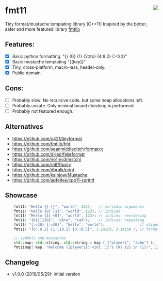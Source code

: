 # fmt11 <a href="https://travis-ci.org/r-lyeh/fmt11"><img src="https://api.travis-ci.org/r-lyeh/fmt11.svg?branch=master" align="right" /></a>
Tiny format/mustache templating library (C++11)
Inspired by the better, safer and more featured library [fmtlib](https://github.com/fmtlib/fmt)

## Features:
- [x] Basic python formatting: "{} {0} {1} {2:#x} {4:8.2} {:<20}"
- [x] Basic mustache templating "{{key}}"
- [x] Tiny, cross-platform,  macro-less, header-only.
- [x] Public domain.

## Cons:
- [ ] Probably slow. No recursive code, but some heap allocations left.
- [ ] Probably unsafe. Only minimal bound checking is performed.
- [ ] Probably not featured enough.

## Alternatives
- https://github.com/c42f/tinyformat
- https://github.com/fmtlib/fmt
- https://github.com/seanmiddleditch/formatxx
- https://github.com/d-led/fakeformat
- https://github.com/no1msd/mstch/
- https://github.com/rnlf/flossy
- https://github.com/dbralir/print
- https://github.com/kainjow/Mustache
- https://github.com/apfeltee/cpp11-sprintf

## Showcase
```c++
    fmt11( "Hello {} {}", "world", 123);   // variadic arguments
    fmt11( "Hello {0} {1}", "world", 123); // indices
    fmt11( "Hello {1} {0}", "world", 123); // indices: reordering
    fmt11( "{0}{1}{0}", "abra", "cad");    // indices: repeating
    fmt11( "{:<20} {:>20}", "hello", "world");                // alignment
    fmt11( "{0:.8.2} {1:;10.2} {0:!8.5}", 3.14159, 3.14159 ); // formatting

    // symbols and mustaches
    std::map< std::string, std::string > map { {"player1", "John"} };
    fmt11map( map, "Welcome {{player1}:!<20}. It's {0} {2} in {1}!", 12, "town", "o'clock" );
```

## Changelog
- v1.0.0 (2016/05/29): Initial version
